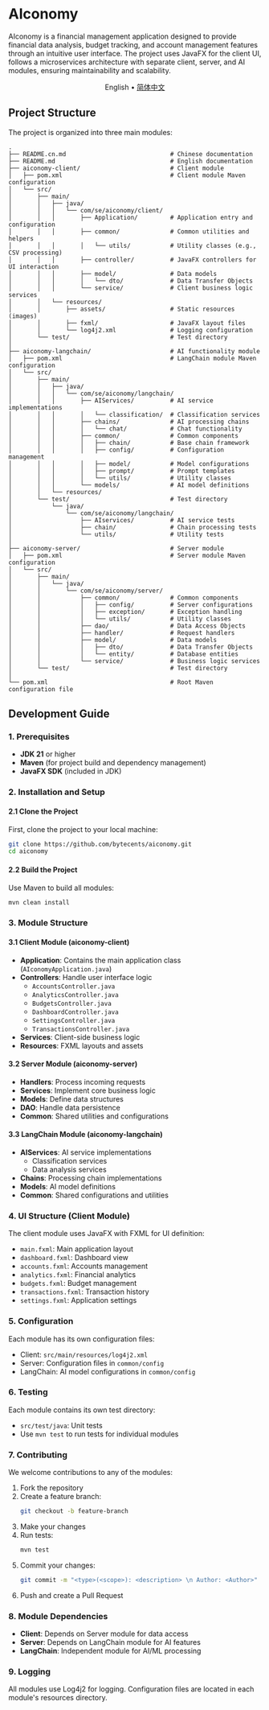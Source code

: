# AIconomy

AIconomy is a financial management application designed to provide financial data analysis, budget tracking, and account
management features through an intuitive user interface. The project uses JavaFX for the client UI, follows a
microservices architecture with separate client, server, and AI modules, ensuring maintainability and scalability.

<p align="center">
  English
   • 
  <a href="https://github.com/bytecents/aiconomy/blob/main/README.cn.md">简体中文</a>
</p>

## Project Structure

The project is organized into three main modules:

```
.
├── README.cn.md                             # Chinese documentation
├── README.md                                # English documentation
├── aiconomy-client/                         # Client module
│   ├── pom.xml                              # Client module Maven configuration
│   └── src/
│       ├── main/
│       │   ├── java/
│       │   │   └── com/se/aiconomy/client/
│       │   │       ├── Application/         # Application entry and configuration
│       │   │       ├── common/              # Common utilities and helpers
│       │   │       │   └── utils/           # Utility classes (e.g., CSV processing)
│       │   │       ├── controller/          # JavaFX controllers for UI interaction
│       │   │       ├── model/               # Data models
│       │   │       │   └── dto/             # Data Transfer Objects
│       │   │       └── service/             # Client business logic services
│       │   └── resources/
│       │       ├── assets/                  # Static resources (images)
│       │       ├── fxml/                    # JavaFX layout files
│       │       └── log4j2.xml               # Logging configuration
│       └── test/                            # Test directory
│
├── aiconomy-langchain/                      # AI functionality module
│   ├── pom.xml                              # LangChain module Maven configuration
│   └── src/
│       ├── main/
│       │   ├── java/
│       │   │   └── com/se/aiconomy/langchain/
│       │   │       ├── AIServices/          # AI service implementations
│       │   │       │   └── classification/  # Classification services
│       │   │       ├── chains/              # AI processing chains
│       │   │       │   └── chat/            # Chat functionality
│       │   │       ├── common/              # Common components
│       │   │       │   ├── chain/           # Base chain framework
│       │   │       │   ├── config/          # Configuration management
│       │   │       │   ├── model/           # Model configurations
│       │   │       │   ├── prompt/          # Prompt templates
│       │   │       │   └── utils/           # Utility classes
│       │   │       └── models/              # AI model definitions
│       │   └── resources/
│       └── test/                            # Test directory
│           └── java/
│               └── com/se/aiconomy/langchain/
│                   ├── AIservices/          # AI service tests
│                   ├── chain/               # Chain processing tests
│                   └── utils/               # Utility tests
│
├── aiconomy-server/                         # Server module
│   ├── pom.xml                              # Server module Maven configuration
│   └── src/
│       ├── main/
│       │   └── java/
│       │       └── com/se/aiconomy/server/
│       │           ├── common/              # Common components
│       │           │   ├── config/          # Server configurations
│       │           │   ├── exception/       # Exception handling
│       │           │   └── utils/           # Utility classes
│       │           ├── dao/                 # Data Access Objects
│       │           ├── handler/             # Request handlers
│       │           ├── model/               # Data models
│       │           │   ├── dto/             # Data Transfer Objects
│       │           │   └── entity/          # Database entities
│       │           └── service/             # Business logic services
│       └── test/                            # Test directory
│
└── pom.xml                                  # Root Maven configuration file
```

## Development Guide

### 1. Prerequisites

- **JDK 21** or higher
- **Maven** (for project build and dependency management)
- **JavaFX SDK** (included in JDK)

### 2. Installation and Setup

#### 2.1 Clone the Project

First, clone the project to your local machine:

```bash
git clone https://github.com/bytecents/aiconomy.git
cd aiconomy
```

#### 2.2 Build the Project

Use Maven to build all modules:

```bash
mvn clean install
```

### 3. Module Structure

#### 3.1 Client Module (aiconomy-client)

- **Application**: Contains the main application class (`AIconomyApplication.java`)
- **Controllers**: Handle user interface logic
    - `AccountsController.java`
    - `AnalyticsController.java`
    - `BudgetsController.java`
    - `DashboardController.java`
    - `SettingsController.java`
    - `TransactionsController.java`
- **Services**: Client-side business logic
- **Resources**: FXML layouts and assets

#### 3.2 Server Module (aiconomy-server)

- **Handlers**: Process incoming requests
- **Services**: Implement core business logic
- **Models**: Define data structures
- **DAO**: Handle data persistence
- **Common**: Shared utilities and configurations

#### 3.3 LangChain Module (aiconomy-langchain)

- **AIServices**: AI service implementations
    - Classification services
    - Data analysis services
- **Chains**: Processing chain implementations
- **Models**: AI model definitions
- **Common**: Shared configurations and utilities

### 4. UI Structure (Client Module)

The client module uses JavaFX with FXML for UI definition:

- `main.fxml`: Main application layout
- `dashboard.fxml`: Dashboard view
- `accounts.fxml`: Accounts management
- `analytics.fxml`: Financial analytics
- `budgets.fxml`: Budget management
- `transactions.fxml`: Transaction history
- `settings.fxml`: Application settings

### 5. Configuration

Each module has its own configuration files:

- Client: `src/main/resources/log4j2.xml`
- Server: Configuration files in `common/config`
- LangChain: AI model configurations in `common/config`

### 6. Testing

Each module contains its own test directory:

- `src/test/java`: Unit tests
- Use `mvn test` to run tests for individual modules

### 7. Contributing

We welcome contributions to any of the modules:

1. Fork the repository
2. Create a feature branch:
   ```bash
   git checkout -b feature-branch
   ```
3. Make your changes
4. Run tests:
   ```bash
   mvn test
   ```
5. Commit your changes:
   ```bash
   git commit -m "<type>(<scope>): <description> \n Author: <Author>"
   ```
6. Push and create a Pull Request

### 8. Module Dependencies

- **Client**: Depends on Server module for data access
- **Server**: Depends on LangChain module for AI features
- **LangChain**: Independent module for AI/ML processing

### 9. Logging

All modules use Log4j2 for logging. Configuration files are located in each module's resources directory.
